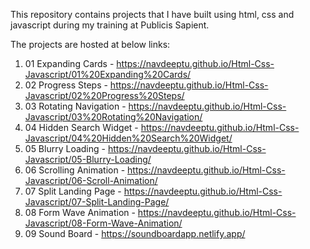 This repository contains projects that I have built using html, css and javascript during my training at Publicis Sapient.

The projects are hosted at below links:
1. 01 Expanding Cards - https://navdeeptu.github.io/Html-Css-Javascript/01%20Expanding%20Cards/
2. 02 Progress Steps - https://navdeeptu.github.io/Html-Css-Javascript/02%20Progress%20Steps/
3. 03 Rotating Navigation - https://navdeeptu.github.io/Html-Css-Javascript/03%20Rotating%20Navigation/
4. 04 Hidden Search Widget - https://navdeeptu.github.io/Html-Css-Javascript/04%20Hidden%20Search%20Widget/
5. 05 Blurry Loading - https://navdeeptu.github.io/Html-Css-Javascript/05-Blurry-Loading/
6. 06 Scrolling Animation - https://navdeeptu.github.io/Html-Css-Javascript/06-Scroll-Animation/
7. 07 Split Landing Page - https://navdeeptu.github.io/Html-Css-Javascript/07-Split-Landing-Page/
8. 08 Form Wave Animation - https://navdeeptu.github.io/Html-Css-Javascript/08-Form-Wave-Animation/
9. 09 Sound Board - https://soundboardapp.netlify.app/